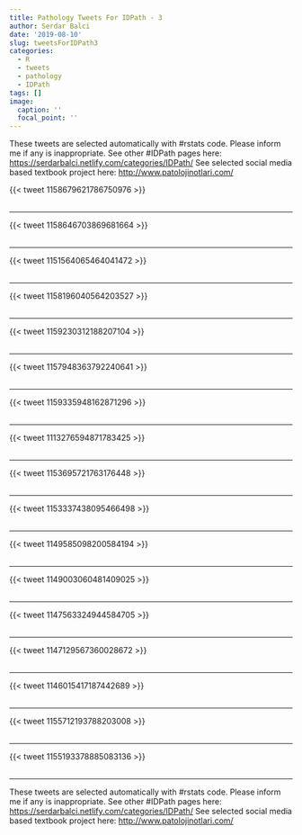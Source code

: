 ```yaml
---
title: Pathology Tweets For IDPath - 3
author: Serdar Balci
date: '2019-08-10'
slug: tweetsForIDPath3
categories:
  - R
  - tweets
  - pathology
  - IDPath
tags: []
image:
  caption: ''
  focal_point: ''
---
```



These tweets are selected automatically with #rstats code. Please inform me if any is inappropriate.
See other #IDPath pages here: https://serdarbalci.netlify.com/categories/IDPath/ 
See selected social media based textbook project here: http://www.patolojinotlari.com/

{{< tweet 1158679621786750976 >}}
<br>
<br>
<hr>
{{< tweet 1158646703869681664 >}}
<br>
<br>
<hr>
{{< tweet 1151564065464041472 >}}
<br>
<br>
<hr>
{{< tweet 1158196040564203527 >}}
<br>
<br>
<hr>
{{< tweet 1159230312188207104 >}}
<br>
<br>
<hr>
{{< tweet 1157948363792240641 >}}
<br>
<br>
<hr>
{{< tweet 1159335948162871296 >}}
<br>
<br>
<hr>
{{< tweet 1113276594871783425 >}}
<br>
<br>
<hr>
{{< tweet 1153695721763176448 >}}
<br>
<br>
<hr>
{{< tweet 1153337438095466498 >}}
<br>
<br>
<hr>
{{< tweet 1149585098200584194 >}}
<br>
<br>
<hr>
{{< tweet 1149003060481409025 >}}
<br>
<br>
<hr>
{{< tweet 1147563324944584705 >}}
<br>
<br>
<hr>
{{< tweet 1147129567360028672 >}}
<br>
<br>
<hr>
{{< tweet 1146015417187442689 >}}
<br>
<br>
<hr>
{{< tweet 1155712193788203008 >}}
<br>
<br>
<hr>
{{< tweet 1155193378885083136 >}}
<br>
<br>
<hr>


These tweets are selected automatically with #rstats code. Please inform me if any is inappropriate.
See other #IDPath pages here: https://serdarbalci.netlify.com/categories/IDPath/ 
See selected social media based textbook project here: http://www.patolojinotlari.com/
